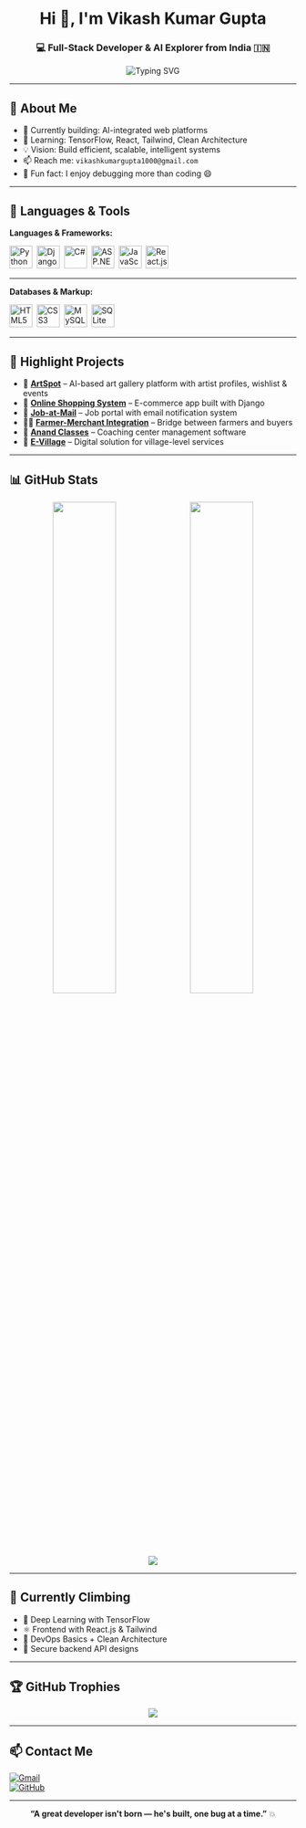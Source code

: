 <h1 align="center">Hi 👋, I'm Vikash Kumar Gupta</h1>
<h3 align="center">💻 Full-Stack Developer & AI Explorer from India 🇮🇳</h3>

<p align="center">
  <img src="https://readme-typing-svg.demolab.com?font=Fira+Code&weight=600&pause=1000&center=true&vCenter=true&width=440&lines=Code.+Build.+Repeat.;Python+Django+Lover;Backend+Logic+Expert;React+Learning+In+Progress" alt="Typing SVG" />
</p>

---

## 🚀 About Me

- 🔭 Currently building: AI-integrated web platforms  
- 🌱 Learning: TensorFlow, React, Tailwind, Clean Architecture  
- 💡 Vision: Build efficient, scalable, intelligent systems  
- 📫 Reach me: `vikashkumargupta1000@gmail.com`  
- 💬 Fun fact: I enjoy debugging more than coding 😄

---

## 🧠 Languages & Tools

**Languages & Frameworks:**  


<p align="left">
  <img src="https://cdn.jsdelivr.net/gh/devicons/devicon/icons/python/python-original.svg" title="Python" width="40" height="40"/>&nbsp;
  <img src="https://cdn.jsdelivr.net/gh/devicons/devicon/icons/django/django-plain.svg" title="Django" width="40" height="40"/>&nbsp;
  <img src="https://cdn.jsdelivr.net/gh/devicons/devicon/icons/csharp/csharp-original.svg" title="C#" width="40" height="40"/>&nbsp;
  <img src="https://cdn.jsdelivr.net/gh/devicons/devicon/icons/dot-net/dot-net-original.svg" title="ASP.NET" width="40" height="40"/>&nbsp;
  <img src="https://cdn.jsdelivr.net/gh/devicons/devicon/icons/javascript/javascript-original.svg" title="JavaScript" width="40" height="40"/>&nbsp;
   <img src="https://cdn.jsdelivr.net/gh/devicons/devicon/icons/react/react-original.svg" title="React.js" width="40" height="40"/>&nbsp;
  
 
</p>

---
**Databases & Markup:**  

 <img src="https://cdn.jsdelivr.net/gh/devicons/devicon/icons/html5/html5-original.svg" title="HTML5" width="40" height="40"/>&nbsp;
  <img src="https://cdn.jsdelivr.net/gh/devicons/devicon/icons/css3/css3-original.svg" title="CSS3" width="40" height="40"/>&nbsp;
  <img src="https://cdn.jsdelivr.net/gh/devicons/devicon/icons/mysql/mysql-original.svg" title="MySQL" width="40" height="40"/>&nbsp;
  <img src="https://cdn.jsdelivr.net/gh/devicons/devicon/icons/sqlite/sqlite-original.svg" title="SQLite" width="40" height="40"/>

---

## 📁 Highlight Projects

- 🎨 [**ArtSpot**](https://github.com/Vikashkgupta/ArtSpot) – AI-based art gallery platform with artist profiles, wishlist & events  
- 🛒 [**Online Shopping System**](https://github.com/Vikashkgupta/Online-Shopping-System) – E-commerce app built with Django  
- 👥 [**Job-at-Mail**](https://github.com/Vikashkgupta/Job-at-Mail) – Job portal with email notification system  
- 🧑‍🌾 [**Farmer-Merchant Integration**](https://github.com/Vikashkgupta/Farmer-Merchant-Integration) – Bridge between farmers and buyers  
- 🏫 [**Anand Classes**](https://github.com/Vikashkgupta/Anand-Classes) – Coaching center management software  
- 🏡 [**E-Village**](https://github.com/Vikashkgupta/E-Village) – Digital solution for village-level services

---

## 📊 GitHub Stats

<p align="center">
  <img src="https://github-readme-stats.vercel.app/api?username=Vikashkgupta&show_icons=true&theme=tokyonight&count_private=true" width="47%"/>
  <img src="https://github-readme-streak-stats.herokuapp.com?user=Vikashkgupta&theme=tokyonight" width="47%"/>
</p>

<p align="center">
  <img src="https://github-readme-activity-graph.vercel.app/graph?username=Vikashkgupta&theme=tokyo-night&area=true" />
</p>

---

## 🧗 Currently Climbing

- 🔬 Deep Learning with TensorFlow  
- ⚛️ Frontend with React.js & Tailwind  
- 🧰 DevOps Basics + Clean Architecture  
- 🔐 Secure backend API designs

---

## 🏆 GitHub Trophies

<p align="center">
  <img src="https://github-profile-trophy.vercel.app/?username=Vikashkgupta&theme=algolia&no-bg=true&row=1" />
</p>

---

## 📫 Contact Me

[![Gmail](https://img.shields.io/badge/Gmail-D14836?style=for-the-badge&logo=gmail&logoColor=white)](mailto:vikashkumargupta1000@gmail.com)  
[![GitHub](https://img.shields.io/badge/GitHub-100000?style=for-the-badge&logo=github&logoColor=white)](https://github.com/Vikashkgupta)

---

<p align="center">
  <strong>“A great developer isn't born — he's built, one bug at a time.”</strong> 💥
</p>

